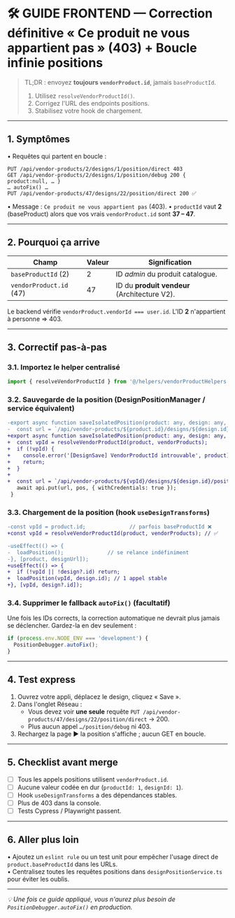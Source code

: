 # 🛠️ GUIDE FRONTEND — Correction définitive « Ce produit ne vous appartient pas » (403) + Boucle infinie positions

> TL;DR : envoyez **toujours `vendorProduct.id`**, jamais `baseProductId`.
>
> 1. Utilisez `resolveVendorProductId()`.
> 2. Corrigez l'URL des endpoints positions.
> 3. Stabilisez votre hook de chargement.

---

## 1. Symptômes

• Requêtes qui partent en boucle :
```
PUT /api/vendor-products/2/designs/1/position/direct 403
GET /api/vendor-products/2/designs/1/position/debug 200 { product:null, … }
… autoFix() …
PUT /api/vendor-products/47/designs/22/position/direct 200 ✅
```

• Message : `Ce produit ne vous appartient pas` (403).
• `productId` vaut **2** (baseProduct) alors que vos vrais `vendorProduct.id` sont **37 – 47**.

---

## 2. Pourquoi ça arrive

| Champ                       | Valeur | Signification                           |
|-----------------------------|--------|-----------------------------------------|
| `baseProductId` (2)         | 2      | ID *admin* du produit catalogue.        |
| `vendorProduct.id` (47)     | 47     | ID du **produit vendeur** (Architecture V2). |

Le backend vérifie `vendorProduct.vendorId === user.id`. L'ID **2** n'appartient à personne ⇒ 403.

---

## 3. Correctif pas-à-pas

### 3.1. Importez le helper centralisé

```ts
import { resolveVendorProductId } from '@/helpers/vendorProductHelpers';
```

### 3.2. Sauvegarde de la position (DesignPositionManager / service équivalent)

```diff
-export async function saveIsolatedPosition(product: any, design: any, pos: Position) {
-  const url = `/api/vendor-products/${product.id}/designs/${design.id}/position/direct`;
+export async function saveIsolatedPosition(product: any, design: any, pos: Position, vendorProducts: any[]) {
+  const vpId = resolveVendorProductId(product, vendorProducts);
+  if (!vpId) {
+    console.error('[DesignSave] VendorProductId introuvable', product);
+    return;
+  }
+
+  const url = `/api/vendor-products/${vpId}/designs/${design.id}/position/direct`;
   await api.put(url, pos, { withCredentials: true });
 }
```

### 3.3. Chargement de la position (hook `useDesignTransforms`)

```diff
-const vpId = product.id;              // parfois baseProductId ❌
+const vpId = resolveVendorProductId(product, vendorProducts); // ✅

-useEffect(() => {
-  loadPosition();              // se relance indéfiniment
-}, [product, designUrl]);
+useEffect(() => {
+  if (!vpId || !design?.id) return;
+  loadPosition(vpId, design.id); // 1 appel stable
+}, [vpId, design?.id]);
```

### 3.4. Supprimer le fallback `autoFix()` (facultatif)

Une fois les IDs corrects, la correction automatique ne devrait plus jamais se déclencher. Gardez-la en dev seulement :

```ts
if (process.env.NODE_ENV === 'development') {
  PositionDebugger.autoFix();
}
```

---

## 4. Test express

1. Ouvrez votre appli, déplacez le design, cliquez « Save ».  
2. Dans l'onglet Réseau :
   * Vous devez voir **une seule** requête 
     `PUT /api/vendor-products/47/designs/22/position/direct` → 200.  
   * Plus aucun appel `…/position/debug` ni 403.
3. Rechargez la page ► la position s'affiche ; aucun GET en boucle.

---

## 5. Checklist avant merge

- [ ] Tous les appels positions utilisent `vendorProduct.id`.
- [ ] Aucune valeur codée en dur (`productId: 1`, `designId: 1`).
- [ ] Hook `useDesignTransforms` a des dépendances stables.
- [ ] Plus de 403 dans la console.
- [ ] Tests Cypress / Playwright passent.

---

## 6. Aller plus loin

• Ajoutez un `eslint rule` ou un test unit pour empêcher l'usage direct de
`product.baseProductId` dans les URLs.  
• Centralisez toutes les requêtes positions dans `designPositionService.ts` pour
éviter les oublis.

---

_💡 Une fois ce guide appliqué, vous n'aurez plus besoin de
`PositionDebugger.autoFix()` en production._ 
 
 
 
 